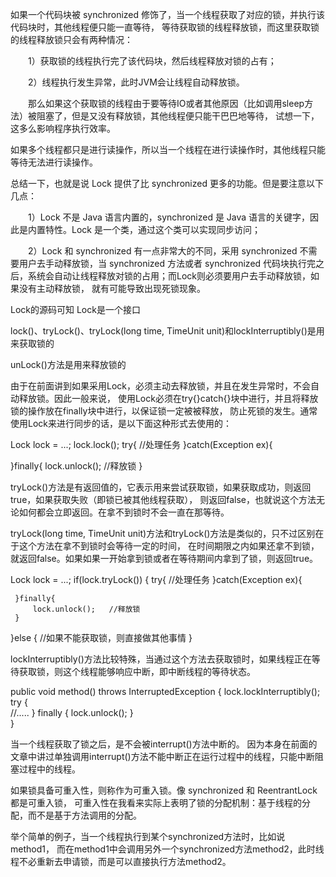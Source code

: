 如果一个代码块被 synchronized 修饰了，当一个线程获取了对应的锁，并执行该代码块时，其他线程便只能一直等待，
等待获取锁的线程释放锁，而这里获取锁的线程释放锁只会有两种情况：

　　1）获取锁的线程执行完了该代码块，然后线程释放对锁的占有；

　　2）线程执行发生异常，此时JVM会让线程自动释放锁。

　　那么如果这个获取锁的线程由于要等待IO或者其他原因（比如调用sleep方法）被阻塞了，但是又没有释放锁，其他线程便只能干巴巴地等待，
试想一下，这多么影响程序执行效率。

如果多个线程都只是进行读操作，所以当一个线程在进行读操作时，其他线程只能等待无法进行读操作。

总结一下，也就是说 Lock 提供了比 synchronized 更多的功能。但是要注意以下几点：

　　1）Lock 不是 Java 语言内置的，synchronized 是 Java 语言的关键字，因此是内置特性。Lock 是一个类，通过这个类可以实现同步访问；

　　2）Lock 和 synchronized 有一点非常大的不同，采用 synchronized 不需要用户去手动释放锁，当 synchronized 方法或者 
synchronized 代码块执行完之后，系统会自动让线程释放对锁的占用；而Lock则必须要用户去手动释放锁，如果没有主动释放锁，
就有可能导致出现死锁现象。

Lock的源码可知 Lock是一个接口

lock()、tryLock()、tryLock(long time, TimeUnit unit)和lockInterruptibly()是用来获取锁的

unLock()方法是用来释放锁的

由于在前面讲到如果采用Lock，必须主动去释放锁，并且在发生异常时，不会自动释放锁。因此一般来说，
使用Lock必须在try{}catch{}块中进行，并且将释放锁的操作放在finally块中进行，以保证锁一定被被释放，
防止死锁的发生。通常使用Lock来进行同步的话，是以下面这种形式去使用的：

Lock lock = ...;
lock.lock();
try{
    //处理任务
}catch(Exception ex){

}finally{
    lock.unlock();   //释放锁
}

tryLock()方法是有返回值的，它表示用来尝试获取锁，如果获取成功，则返回true，如果获取失败（即锁已被其他线程获取），
则返回false，也就说这个方法无论如何都会立即返回。在拿不到锁时不会一直在那等待。

tryLock(long time, TimeUnit unit)方法和tryLock()方法是类似的，只不过区别在于这个方法在拿不到锁时会等待一定的时间，
在时间期限之内如果还拿不到锁，就返回false。如果如果一开始拿到锁或者在等待期间内拿到了锁，则返回true。

Lock lock = ...;
if(lock.tryLock()) {
     try{
         //处理任务
     }catch(Exception ex){

     }finally{
         lock.unlock();   //释放锁
     } 
}else {
    //如果不能获取锁，则直接做其他事情
}

lockInterruptibly()方法比较特殊，当通过这个方法去获取锁时，如果线程正在等待获取锁，则这个线程能够响应中断，即中断线程的等待状态。

public void method() throws InterruptedException {
    lock.lockInterruptibly();
    try {  
     //.....
    }
    finally {
        lock.unlock();
    }  
}

当一个线程获取了锁之后，是不会被interrupt()方法中断的。
因为本身在前面的文章中讲过单独调用interrupt()方法不能中断正在运行过程中的线程，只能中断阻塞过程中的线程。

如果锁具备可重入性，则称作为可重入锁。像 synchronized 和 ReentrantLock 都是可重入锁，
可重入性在我看来实际上表明了锁的分配机制：基于线程的分配，而不是基于方法调用的分配。

举个简单的例子，当一个线程执行到某个synchronized方法时，比如说method1，
而在method1中会调用另外一个synchronized方法method2，此时线程不必重新去申请锁，而是可以直接执行方法method2。

